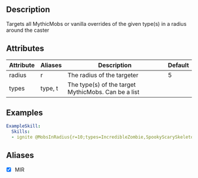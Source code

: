 ## Description
Targets all MythicMobs or vanilla overrides of the given type(s) in a radius around the caster


## Attributes
| Attribute | Aliases   | Description                                                          | Default |
|-----------|-----------|----------------------------------------------------------------------|---------|
| radius    | r         | The radius of the targeter                                           | 5       |
| types     | type, t   | The type(s) of the target MythicMobs. Can be a list                  |         |


## Examples
```yaml
ExampleSkill:
  Skills:
  - ignite @MobsInRadius{r=10;types=IncredibleZombie,SpookyScarySkeleton}
```


## Aliases
- [x] MIR